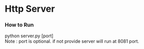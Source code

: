 # Http Server

### How to Run

python server.py [port] <br />
Note : port is optional. if not provide server will run at 8081 port.